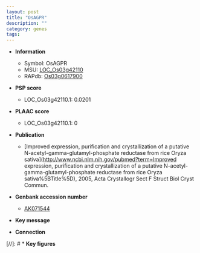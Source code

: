 ```yaml
---
layout: post
title: "OsAGPR"
description: ""
category: genes
tags: 
---
```


* **Information**  
    + Symbol: OsAGPR  
    + MSU: [LOC_Os03g42110](http://rice.plantbiology.msu.edu/cgi-bin/ORF_infopage.cgi?orf=LOC_Os03g42110)  
    + RAPdb: [Os03g0617900](http://rapdb.dna.affrc.go.jp/viewer/gbrowse_details/irgsp1?name=Os03g0617900)  

* **PSP score**  
    + LOC_Os03g42110.1: 0.0201 

* **PLAAC score**  
    + LOC_Os03g42110.1: 0 

* **Publication**  
    + [Improved expression, purification and crystallization of a putative N-acetyl-gamma-glutamyl-phosphate reductase from rice Oryza sativa](http://www.ncbi.nlm.nih.gov/pubmed?term=Improved expression, purification and crystallization of a putative N-acetyl-gamma-glutamyl-phosphate reductase from rice Oryza sativa%5BTitle%5D), 2005, Acta Crystallogr Sect F Struct Biol Cryst Commun.

* **Genbank accession number**  
    + [AK071544](http://www.ncbi.nlm.nih.gov/nuccore/AK071544)

* **Key message**  

* **Connection**  

[//]: # * **Key figures**  


